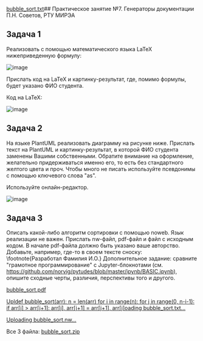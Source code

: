 [bubble_sort.txt](https://github.com/user-attachments/files/18139495/bubble_sort.txt)## Практическое занятие №7. Генераторы документации
П.Н. Советов, РТУ МИРЭА

## Задача 1
Реализовать с помощью математического языка LaTeX нижеприведенную формулу:

![image](https://github.com/user-attachments/assets/322f1fb0-8e33-43bf-a4ff-0d7e5095a00b)


Прислать код на LaTeX и картинку-результат, где, помимо формулы, будет указано ФИО студента.

Код на LaTeX: 

![image](https://github.com/user-attachments/assets/6de5cac7-d81b-4988-ace9-dbd4defb337b)

## Задача 2
На языке PlantUML реализовать диаграмму на рисунке ниже. Прислать текст на PlantUML и картинку-результат, в которой ФИО студента заменены Вашими собственными. Обратите внимание на оформление, желательно придерживаться именно его, то есть без стандартного желтого цвета и проч. Чтобы много не писать используйте псевдонимы с помощью ключевого слова "as".

Используйте онлайн-редактор.

![image](https://github.com/user-attachments/assets/7d4f5adc-1416-47b6-a5e0-22ea8292aabc)

## Задача 3
Описать какой-либо алгоритм сортировки с помощью noweb. Язык реализации не важен. Прислать nw-файл, pdf-файл и файл с исходным кодом. В начале pdf-файла должно быть указано ваше авторство. Добавьте, например, где-то в своем тексте сноску: \footnote{Разработал Фамилия И.О.} Дополнительное задание: сравните "грамотное программирование" с Jupyter-блокнотами (см. https://github.com/norvig/pytudes/blob/master/ipynb/BASIC.ipynb), опишите сходные черты, различия, перспективы того и другого.

[bubble_sort.pdf](https://github.com/user-attachments/files/18139479/bubble_sort.pdf)

[Upldef bubble_sort(arr):
    n = len(arr)
    for i in range(n):
        for j in range(0, n-i-1):
            if arr[j] > arr[j+1]:
                arr[j], arr[j+1] = arr[j+1], arr[j]oading bubble_sort.txt…]()

[Uploading bubble_sort.nw…]()

Все 3 файла: 
[bubble_sort.zip](https://github.com/user-attachments/files/18139498/bubble_sort.zip)

